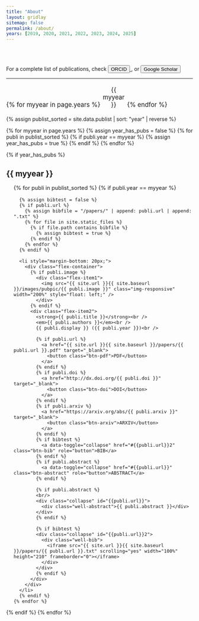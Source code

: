 ```yaml
---
title: "About"
layout: gridlay
sitemap: false
permalink: /about/
years: [2019, 2020, 2021, 2022, 2023, 2024, 2025]
---
```


<br><br>

For a complete list of publications, check
<a href="https://orcid.org/0000-0002-4098-7730">
  <button class="btn-bib"><i class="ai ai-orcid" aria-hidden="true"></i> ORCID</button>
</a>, or
<a href="https://scholar.google.com/citations?user=qa0TdZwAAAAJ&hl=pt-BR&oi=ao">
  <button class="btn-arxiv"><i class="ai ai-google-scholar" aria-hidden="true"></i> Google Scholar</button>
</a>

---

<ul style="list-style: none; padding: 0; margin: 0; font-size: 1.2em;">
  {% for myyear in page.years %}
    <li style="display: inline-block; width: 12.5%; padding: 6px 0; text-align: center;">
      <a href="#year-{{ myyear }}" style="text-decoration: none;">{{ myyear }}</a>
    </li>
  {% endfor %}
</ul>

{% assign publist_sorted = site.data.publist | sort: "year" | reverse %}

{% for myyear in page.years %}
  {% assign year_has_pubs = false %}
  {% for publi in publist_sorted %}
    {% if publi.year == myyear %}
      {% assign year_has_pubs = true %}
    {% endif %}
  {% endfor %}

  {% if year_has_pubs %}
  <h2 id="year-{{ myyear }}">{{ myyear }}</h2>
  <ol class="publist" style="padding-left: 20px; font-size: 1.05em;">
    {% for publi in publist_sorted %}
      {% if publi.year == myyear %}

      {% assign bibtest = false %}
      {% if publi.url %}
        {% assign bibfile = "/papers/" | append: publi.url | append: ".txt" %}
        {% for file in site.static_files %}
          {% if file.path contains bibfile %}
            {% assign bibtest = true %}
          {% endif %}
        {% endfor %}
      {% endif %}

      <li style="margin-bottom: 20px;">
        <div class="flex-container">
          {% if publi.image %}
            <div class="flex-item1">
              <img src="{{ site.url }}{{ site.baseurl }}/images/pubpic/{{ publi.image }}" class="img-responsive" width="200%" style="float: left;" />
            </div>
          {% endif %}
          <div class="flex-item2">
            <strong>{{ publi.title }}</strong><br />
            <em>{{ publi.authors }}</em><br />
            {{ publi.display }} ({{ publi.year }})<br />

            {% if publi.url %}
              <a href="{{ site.url }}{{ site.baseurl }}/papers/{{ publi.url }}.pdf" target="_blank">
                <button class="btn-pdf">PDF</button>
              </a>
            {% endif %}
            {% if publi.doi %}
              <a href="http://dx.doi.org/{{ publi.doi }}" target="_blank">
                <button class="btn-doi">DOI</button>
              </a>
            {% endif %}
            {% if publi.arxiv %}
              <a href="https://arxiv.org/abs/{{ publi.arxiv }}" target="_blank">
                <button class="btn-arxiv">ARXIV</button>
              </a>
            {% endif %}
            {% if bibtest %}
              <a data-toggle="collapse" href="#{{publi.url}}2" class="btn-bib" role="button">BIB</a>
            {% endif %}
            {% if publi.abstract %}
              <a data-toggle="collapse" href="#{{publi.url}}" class="btn-abstract" role="button">ABSTRACT</a>
            {% endif %}

            {% if publi.abstract %}
            <br/>
            <div class="collapse" id="{{publi.url}}">
              <div class="well-abstract">{{ publi.abstract }}</div>
            </div>
            {% endif %}

            {% if bibtest %}
            <div class="collapse" id="{{publi.url}}2">
              <div class="well-bib">
                <iframe src="{{ site.url }}{{ site.baseurl }}/papers/{{ publi.url }}.txt" scrolling="yes" width="100%" height="210" frameborder="0"></iframe>
              </div>
            </div>
            {% endif %}
          </div>
        </div>
      </li>
      {% endif %}
    {% endfor %}
  </ol>
  {% endif %}
{% endfor %}

